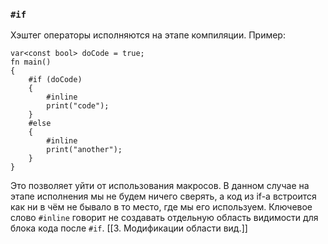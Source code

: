 ### `#if`
Хэштег операторы исполняются на этапе компиляции. Пример:

```
var<const bool> doCode = true;
fn main()
{
    #if (doCode)
    {
        #inline
        print("code");
    }
    #else
    {
        #inline
	    print("another");
    }
}
```
Это позволяет уйти от использования макросов. В данном случае
на этапе исполнения мы не будем ничего сверять, а код из 
if-а встроится как ни в чём  не бывало в то место, где мы его
используем.
Ключевое слово `#inline` говорит не создавать отдельную область 
видимости для блока кода после `#if`. [[3. Модификации области вид.]]

